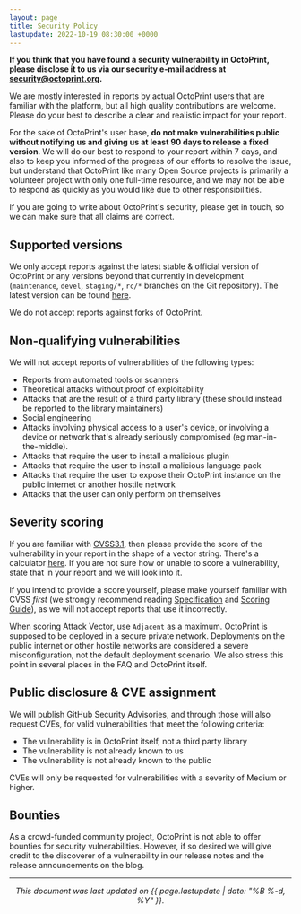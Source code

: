 ```yaml
---
layout: page
title: Security Policy
lastupdate: 2022-10-19 08:30:00 +0000
---
```


**If you think that you have found a security vulnerability in OctoPrint, please disclose it to us via our security e-mail address at [security@octoprint.org](mailto:security@octoprint.org).**

We are mostly interested in reports by actual OctoPrint users that are familiar with the platform, but all high quality contributions are welcome. Please do your best to describe a clear and realistic impact for your report.

For the sake of OctoPrint's user base, **do not make vulnerabilities public without notifying us and giving us at least 90 days to release a fixed version**. We will do our best to respond to your report within 7 days, and also to keep you informed of the progress of our efforts to resolve the issue, but understand that OctoPrint like many Open Source projects is primarily a volunteer project with only one full-time resource, and we may not be able to respond as quickly as you would like due to other responsibilities.

If you are going to write about OctoPrint's security, please get in touch, so we can make sure that all claims are correct.

## Supported versions

We only accept reports against the latest stable & official version of OctoPrint or any versions beyond that currently in development (`maintenance`, `devel`, `staging/*`, `rc/*` branches on the Git repository). The latest version can be found [here](https://github.com/OctoPrint/OctoPrint/releases/latest).

We do not accept reports against forks of OctoPrint.

## Non-qualifying vulnerabilities

We will not accept reports of vulnerabilities of the following types:

- Reports from automated tools or scanners
- Theoretical attacks without proof of exploitability
- Attacks that are the result of a third party library (these should instead be reported to the library maintainers)
- Social engineering
- Attacks involving physical access to a user's device, or involving a device or network that's already seriously compromised (eg man-in-the-middle).
- Attacks that require the user to install a malicious plugin
- Attacks that require the user to install a malicious language pack
- Attacks that require the user to expose their OctoPrint instance on the public internet or another hostile network
- Attacks that the user can only perform on themselves

## Severity scoring

If you are familiar with [CVSS3.1](https://www.first.org/cvss/v3.1/specification-document), then please provide the score of the vulnerability in your report in the shape of a vector string. There's a calculator [here](https://www.first.org/cvss/calculator/3.1). If you are not sure how or unable to score a vulnerability, state that in your report and we will look into it.

If you intend to provide a score yourself, please make yourself familiar with CVSS *first* (we strongly recommend reading [Specification](https://www.first.org/cvss/v3.1/specification-document) and [Scoring Guide](https://www.first.org/cvss/v3.1/user-guide#Scoring-Guide)), as we will not accept reports that use it incorrectly.

When scoring Attack Vector, use `Adjacent` as a maximum. OctoPrint is supposed to be deployed in a secure private network. Deployments on the public internet or other hostile networks are considered a severe misconfiguration, not the default deployment scenario. We also stress this point in several places in the FAQ and OctoPrint itself.

## Public disclosure & CVE assignment

We will publish GitHub Security Advisories, and through those will also request CVEs, for valid vulnerabilities that meet the following criteria:

- The vulnerability is in OctoPrint itself, not a third party library
- The vulnerability is not already known to us
- The vulnerability is not already known to the public

CVEs will only be requested for vulnerabilities with a severity of Medium or higher.

## Bounties

As a crowd-funded community project, OctoPrint is not able to offer bounties for security vulnerabilities. However, if so desired we will give credit to the discoverer of a vulnerability in our release notes and the release announcements on the blog.

---

<center><em>This document was last updated on {{ page.lastupdate | date: "%B %-d, %Y" }}.</em></center>
